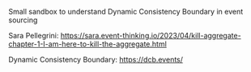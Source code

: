 Small sandbox to understand Dynamic Consistency Boundary in event sourcing

Sara Pellegrini:
https://sara.event-thinking.io/2023/04/kill-aggregate-chapter-1-I-am-here-to-kill-the-aggregate.html

Dynamic Consistency Boundary:
https://dcb.events/
